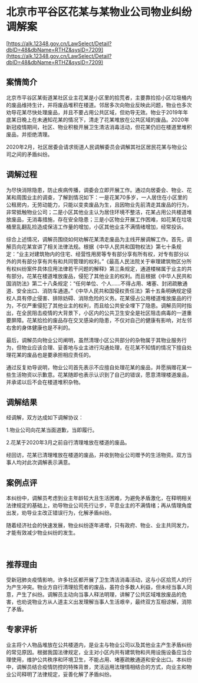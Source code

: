 # 北京市平谷区花某与某物业公司物业纠纷调解案 

[https://alk.12348.gov.cn/LawSelect/Detail?dbID=48&dbName=RTHZ&sysID=7209](https://alk.12348.gov.cn/LawSelect/Detail?dbID=48&dbName=RTHZ&sysID=7209) 


## 案情简介 

北京市平谷区某街道某社区业主花某是小区里的拾荒者，主要靠捡拾小区垃圾桶内的废品维持生计，并将废品堆积在楼道。邻居多次向物业反映此问题，物业也多次劝导花某尽快处理废品，并且不要占用公共区域，但劝导无效。物业于2019年年底某日晚上在未通知花某的情况下，清走了花某堆放在公共区域的废品。2020年新冠疫情期间，社区、物业积极开展卫生清洁消毒活动，但花某仍旧在楼道里堆积废品，并拒绝清理。 
 
2020年2月，社区居委会请求街道人民调解委员会调解其社区居民花某与物业公司之间的矛盾纠纷。 

## 调解过程 

为尽快消除隐患，防止疾病传播，调委会立即开展工作。通过向居委会、物业、花某和周围业主的调查，了解到情况如下：一是花某70多岁，一人居住在小区里的公租房内，无劳动能力，只能以变卖废品为生，且因物业先前清走其废品的行为，非常抵触物业公司；二是小区其他业主认为居住环境不整洁，花某占用公共楼道堆放废品，无消毒措施，存在安全隐患；三是小区物业开展工作困难，如花某在垃圾桶里乱翻乱捡造成保洁工作量的增加，小区其他业主不满情绪增加，经常投诉。 
 
综合上述情况，调解员围绕如何劝解花某清走废品为主线开展调解工作。首先，调解员向花某宣讲了相关法律法规。根据《中华人民共和国物权法》第七十条规定：“业主对建筑物内的住宅、经营性用房等专有部分享有所有权，对专有部分以外的共有部分享有共有和共同管理的权利。”《最高人民法院关于审理建筑物区分所有权纠纷案件具体应用法律若干问题的解释》第三条规定，通道楼梯属于业主的共有部分。花某在楼道堆放废品，侵犯了其他业主的权利。而且根据《中华人民共和国消防法》第二十八条规定：“任何单位、个人……不得占用、堵塞、封闭疏散通道、安全出口、消防车通道。”《中华人民共和国侵权责任法》第十五条明确规定侵权人具有停止侵害、排除妨碍、消除危险的义务。花某侵占公用楼道堆放废品的行为，不仅严重侵犯了其他业主的权利，而且给公共安全埋下了隐患。调解员同时指出，在全民阻击疫情的大背景下，小区内的公共卫生安全是社区阻击病毒的一道重要屏障。花某拾捡的废品存在交叉感染的隐患，不仅对自己的健康有影响，对左邻右舍的身体健康也是不利的。 
 
最后，调解员向物业公司阐明，虽然清理小区公共部分的杂物属于其物业服务行为，但物业应该合理、妥善地与业主进行沟通处理，在花某不知情的情况下擅自处理花某的废品也是要承担相应责任的。 
 
通过反复劝导说明，物业公司首先表示不应擅自处理花某的废品，并愿捐赠花某一些生活物资以示歉意。花某随即也表示认识到了自己的错误，愿意清理楼道废品，并承诺以后不会在楼道堆积杂物。 

## 调解结果 

经调解，双方达成如下调解协议： 
 
1.物业公司向花某当面道歉，当即履行。 
 
2.花某于2020年3月之前自行清理堆放在楼道的废品。 
 
经回访，花某已清理堆放在楼道的废品，并收到物业公司赠予的生活物资。双方当事人均对此次调解表示满意。 

## 案例点评 

本纠纷中，调解员考虑到业主年龄较大且生活困难，为避免矛盾激化，在释明相关法律规定的基础上，劝导物业公司先行让步，平息业主的不满情绪；再从情理角度出发，劝导业主改正错误行为，化解矛盾纠纷。 
 
随着经济社会的快速发展，物业纠纷逐年递增，只有政府、物业、业主共同发力，才能有效减少物业纠纷的发生。 
     

## 推荐理由 

受新冠肺炎疫情影响，许多社区都开展了卫生清洁消毒活动，这与小区拾荒人的行为产生冲突。物业方自行清理拾荒者的废品，虽符合多数人利益，但未经当事人同意，产生了纠纷。调解员主动向当事人释法明理，讲解了公共区域堆放废品的危害，也劝说物业方从人道主义出发理解当事人生活艰辛，最终双方互相谅解，消除了矛盾。 

## 专家评析 

业主将个人物品堆放在公共楼道内，是业主与物业公司以及其他业主产生矛盾纠纷的常见原因。根据我国法律规定，业主对小区内共有建筑物和共用设施设备应当合理使用，维护公共秩序和环境卫生，不能占用、堵塞疏散通道和安全出口。本纠纷中，调解员结合疫情防控的特殊背景，灵活运用法理情相结合的方式，向业主和物业公司释明了法律规定，妥善化解了矛盾纠纷。 
